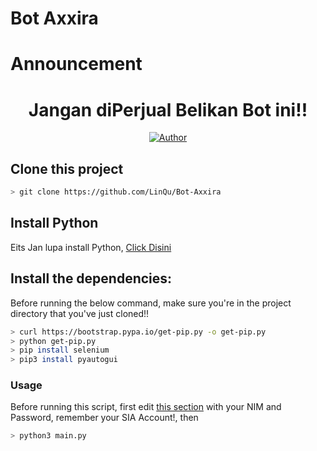 # Bot Axxira
# Announcement
<h1 align="center">Jangan diPerjual Belikan Bot ini!!</h1>
<p align="center">
<a href="https://github.com/LinQu"><img title="Author" src="https://img.shields.io/badge/Author-Axxira-blue?style=for-the-badge&logo=github"></a>
</p>

## Clone this project

```bash
> git clone https://github.com/LinQu/Bot-Axxira
```
## Install Python
Eits Jan lupa install Python, [Click Disini](https://www.python.org/downloads/)


## Install the dependencies:
Before running the below command, make sure you're in the project directory that
you've just cloned!!

```bash
> curl https://bootstrap.pypa.io/get-pip.py -o get-pip.py
> python get-pip.py
> pip install selenium
> pip3 install pyautogui
```

### Usage
Before running this script, first edit [this section](https://github.com/LinQu/Bot-Axxira/blob/b4b214e0ea77de24f7bab950e8afad04aed0e870/main.py#L9) with your NIM and Password, remember your SIA Account!, then
```bash
> python3 main.py
```
